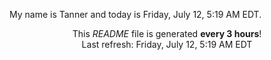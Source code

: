 My name is Tanner and today is Friday, July 12, 5:19 AM EDT.

<p align="center">This <i>README</i> file is generated <b>every 3 hours</b>!</br>Last refresh: Friday, July 12, 5:19 AM EDT<br /></p>
